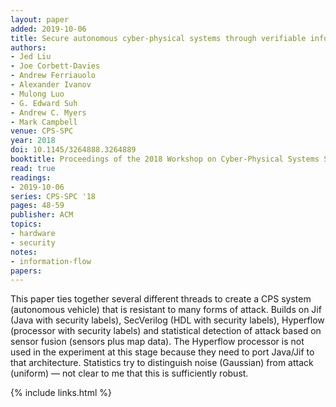 ```yaml
---
layout: paper
added: 2019-10-06
title: Secure autonomous cyber-physical systems through verifiable information flow control
authors:
- Jed Liu
- Joe Corbett-Davies
- Andrew Ferriauolo
- Alexander Ivanov
- Mulong Luo
- G. Edward Suh
- Andrew C. Myers
- Mark Campbell
venue: CPS-SPC
year: 2018
doi: 10.1145/3264888.3264889
booktitle: Proceedings of the 2018 Workshop on Cyber-Physical Systems Security and Privacy,
read: true
readings:
- 2019-10-06
series: CPS-SPC '18
pages: 48-59
publisher: ACM
topics:
- hardware
- security
notes:
- information-flow
papers:
---
```


This paper ties together several different threads to create a CPS system (autonomous vehicle) that is resistant to many forms of attack.
Builds on Jif (Java with security labels), SecVerilog (HDL with security labels), Hyperflow (processor with security labels) and statistical detection of attack based on sensor fusion (sensors plus map data).
The Hyperflow processor is not used in the experiment at this stage because they need to port Java/Jif to that architecture.
Statistics try to distinguish noise (Gaussian) from attack (uniform) — not clear to me that this is sufficiently robust.


{% include links.html %}

